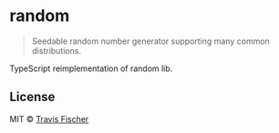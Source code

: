 # random

> Seedable random number generator supporting many common distributions.

TypeScript reimplementation of random lib.

## License

MIT © [Travis Fischer](https://github.com/transitive-bullshit)
